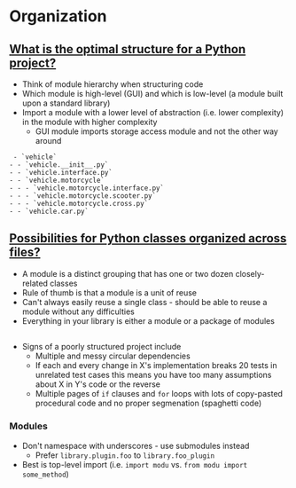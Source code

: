 # Organization

## [What is the optimal structure for a Python project?](https://www.reddit.com/r/Python/comments/18qkivr/what_is_the_optimal_structure_for_a_python_project/)
* Think of module hierarchy when structuring code
* Which module is high-level (GUI) and which is low-level (a module built upon a standard library)
* Import a module with a lower level of abstraction (i.e. lower complexity) in the module with higher complexity
  * GUI module imports storage access module and not the other way around

```
 - `vehicle`
- - `vehicle.__init__.py`
- - `vehicle.interface.py`
- - `vehicle.motorcycle`
- - - `vehicle.motorcycle.interface.py`
- - - `vehicle.motorcycle.scooter.py`
- - - `vehicle.motorcycle.cross.py`
- - `vehicle.car.py` 
```

## [Possibilities for Python classes organized across files?](https://stackoverflow.com/questions/106896/possibilities-for-python-classes-organized-across-files)
* A module is a distinct grouping that has one or two dozen closely-related classes
* Rule of thumb is that a module is a unit of reuse
* Can't always easily reuse a single class - should be able to reuse a module without any difficulties
* Everything in your library is either a module or a package of modules

## [](https://docs.python-guide.org/writing/structure/)
* Signs of a poorly structured project include
  * Multiple and messy circular dependencies
  * If each and every change in X's implementation breaks 20 tests in unrelated test cases this means you have too many assumptions about X in Y's code or the reverse
  * Multiple pages of `if` clauses and `for` loops with lots of copy-pasted procedural code and no proper segmenation (spaghetti code)

### Modules
* Don't namespace with underscores - use submodules instead
  * Prefer `library.plugin.foo` to `library.foo_plugin`
* Best is top-level import (i.e. `import modu` vs. `from modu import some_method`)
